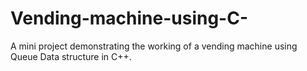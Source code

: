 # Vending-machine-using-C-
A mini project demonstrating the working of a vending machine using Queue Data structure in C++.

